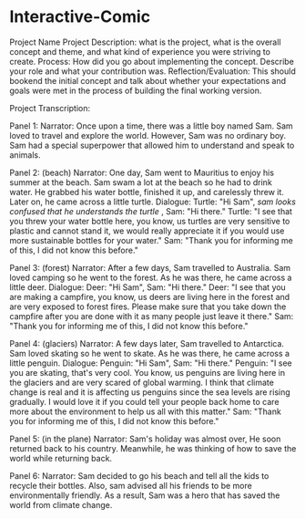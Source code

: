 # Interactive-Comic
 
Project Name
Project Description: what is the project, what is the overall concept and theme, and what kind of experience you were striving to create.
Process: How did you go about implementing the concept. Describe your role and what your contribution was.
Reflection/Evaluation: This should bookend the initial concept and talk about whether your expectations and goals were met in the process of building the final working version.

Project Transcription: 

Panel 1: 
Narrator:
Once upon a time, there was a little boy named Sam. Sam loved to travel and explore the world. However, Sam was no ordinary boy. Sam had a special superpower that allowed him to understand and speak to animals. 

Panel 2: (beach)
Narrator:
One day, Sam went to Mauritius to enjoy his summer at the beach. Sam swam a lot at the beach so he had to drink water. He grabbed his water bottle, finished it up, and carelessly threw it. Later on, he came across a little turtle. 
Dialogue:
Turtle: "Hi Sam", *sam looks confused that he understands the turtle* , Sam: "Hi there." 
Turtle: "I see that you threw your water bottle here, you know, us turtles are very sensitive to plastic and cannot stand it, we would really appreciate it if you would use more sustainable bottles for your water." 
Sam: "Thank you for informing me of this, I did not know this before."

Panel 3: (forest)
Narrator: 
After a few days, Sam travelled to Australia. Sam loved camping so he went to the forest. As he was there, he came across a little deer.
Dialogue:
Deer: "Hi Sam", Sam: "Hi there."
Deer: "I see that you are making a campfire, you know, us deers are living here in the forest and are very exposed to forest fires. Please make sure that you take down the campfire after you are done with it as many people just leave it there."
Sam: "Thank you for informing me of this, I did not know this before."

Panel 4: (glaciers)
Narrator:
A few days later, Sam travelled to Antarctica. Sam loved skating so he went to skate. As he was there, he came across a little penguin. 
Dialogue:
Penguin: "Hi Sam", Sam: "Hi there." 
Penguin: "I see you are skating, that's very cool. You know, us penguins are living here in the glaciers and are very scared of global warming. I think that climate change is real and it is affecting us penguins since the sea levels are rising gradually. I would love it if you could tell your people back home to care more about the environment to help us all with this matter."
Sam: "Thank you for informing me of this, I did not know this before." 

Panel 5: (in the plane)
Narrator: 
Sam's holiday was almost over, He soon returned back to his country. Meanwhile, he was thinking of how to save the world while returning back. 

Panel 6:
Narrator:
Sam decided to go his beach and tell all the kids to recycle their bottles. Also, sam advised all his friends to be more environmentally friendly. As a result, Sam was a hero that has saved the world from climate change.
